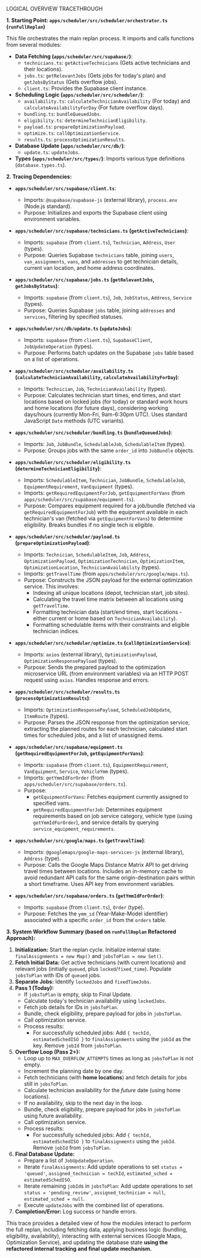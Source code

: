 LOGICAL OVERVIEW TRACETHROUGH

**1. Starting Point: `apps/scheduler/src/scheduler/orchestrator.ts` (`runFullReplan`)**

This file orchestrates the main replan process. It imports and calls functions from several modules:

*   **Data Fetching (`apps/scheduler/src/supabase/`)**:
    *   `technicians.ts`: `getActiveTechnicians` (Gets active technicians and their locations).
    *   `jobs.ts`: `getRelevantJobs` (Gets jobs for today's plan) and `getJobsByStatus` (Gets overflow jobs).
    *   `client.ts`: Provides the Supabase client instance.
*   **Scheduling Logic (`apps/scheduler/src/scheduler/`)**:
    *   `availability.ts`: `calculateTechnicianAvailability` (For today) and `calculateAvailabilityForDay` (For future overflow days).
    *   `bundling.ts`: `bundleQueuedJobs`.
    *   `eligibility.ts`: `determineTechnicianEligibility`.
    *   `payload.ts`: `prepareOptimizationPayload`.
    *   `optimize.ts`: `callOptimizationService`.
    *   `results.ts`: `processOptimizationResults`.
*   **Database Update (`apps/scheduler/src/db/`)**:
    *   `update.ts`: `updateJobs`.
*   **Types (`apps/scheduler/src/types/`)**: Imports various type definitions (`database.types.ts`).



**2. Tracing Dependencies:**

*   **`apps/scheduler/src/supabase/client.ts`**:
    *   Imports: `@supabase/supabase-js` (external library), `process.env` (Node.js standard).
    *   Purpose: Initializes and exports the Supabase client using environment variables.

*   **`apps/scheduler/src/supabase/technicians.ts` (`getActiveTechnicians`)**:
    *   Imports: `supabase` (from `client.ts`), `Technician`, `Address`, `User` (types).
    *   Purpose: Queries Supabase `technicians` table, joining `users`, `van_assignments`, `vans`, and `addresses` to get technician details, current van location, and home address coordinates.

*   **`apps/scheduler/src/supabase/jobs.ts` (`getRelevantJobs`, `getJobsByStatus`)**:
    *   Imports: `supabase` (from `client.ts`), `Job`, `JobStatus`, `Address`, `Service` (types).
    *   Purpose: Queries Supabase `jobs` table, joining `addresses` and `services`, filtering by specified statuses.

*   **`apps/scheduler/src/db/update.ts` (`updateJobs`)**:
    *   Imports: `supabase` (from `client.ts`), `SupabaseClient`, `JobUpdateOperation` (types).
    *   Purpose: Performs batch updates on the Supabase `jobs` table based on a list of operations.

*   **`apps/scheduler/src/scheduler/availability.ts` (`calculateTechnicianAvailability`, `calculateAvailabilityForDay`)**:
    *   Imports: `Technician`, `Job`, `TechnicianAvailability` (types).
    *   Purpose: Calculates technician start times, end times, and start locations based on locked jobs (for today) or standard work hours and home locations (for future days), considering working days/hours (currently Mon-Fri, 9am-6:30pm UTC). Uses standard JavaScript `Date` methods (UTC variants).

*   **`apps/scheduler/src/scheduler/bundling.ts` (`bundleQueuedJobs`)**:
    *   Imports: `Job`, `JobBundle`, `SchedulableJob`, `SchedulableItem` (types).
    *   Purpose: Groups jobs with the same `order_id` into `JobBundle` objects.

*   **`apps/scheduler/src/scheduler/eligibility.ts` (`determineTechnicianEligibility`)**:
    *   Imports: `SchedulableItem`, `Technician`, `JobBundle`, `SchedulableJob`, `EquipmentRequirement`, `VanEquipment` (types).
    *   Imports: `getRequiredEquipmentForJob`, `getEquipmentForVans` (from `apps/scheduler/src/supabase/equipment.ts`).
    *   Purpose: Compares equipment required for a job/bundle (fetched via `getRequiredEquipmentForJob`) with the equipment available in each technician's van (fetched via `getEquipmentForVans`) to determine eligibility. Breaks bundles if no single tech is eligible.

*   **`apps/scheduler/src/scheduler/payload.ts` (`prepareOptimizationPayload`)**:
    *   Imports: `Technician`, `SchedulableItem`, `Job`, `Address`, `OptimizationPayload`, `OptimizationTechnician`, `OptimizationItem`, `OptimizationLocation`, `TechnicianAvailability` (types).
    *   Imports: `getTravelTime` (from `apps/scheduler/src/google/maps.ts`).
    *   Purpose: Constructs the JSON payload for the external optimization service. This involves:
        *   Indexing all unique locations (depot, technician start, job sites).
        *   Calculating the travel time matrix between all locations using `getTravelTime`.
        *   Formatting technician data (start/end times, start locations - either current or home based on `TechnicianAvailability`).
        *   Formatting schedulable items with their constraints and eligible technician indices.

*   **`apps/scheduler/src/scheduler/optimize.ts` (`callOptimizationService`)**:
    *   Imports: `axios` (external library), `OptimizationPayload`, `OptimizationResponsePayload` (types).
    *   Purpose: Sends the prepared payload to the optimization microservice URL (from environment variables) via an HTTP POST request using `axios`. Handles response and errors.

*   **`apps/scheduler/src/scheduler/results.ts` (`processOptimizationResults`)**:
    *   Imports: `OptimizationResponsePayload`, `ScheduledJobUpdate`, `ItemRoute` (types).
    *   Purpose: Parses the JSON response from the optimization service, extracting the planned routes for each technician, calculated start times for scheduled jobs, and a list of unassigned items.

*   **`apps/scheduler/src/supabase/equipment.ts` (`getRequiredEquipmentForJob`, `getEquipmentForVans`)**:
    *   Imports: `supabase` (from `client.ts`), `EquipmentRequirement`, `VanEquipment`, `Service`, `VehicleYmm` (types).
    *   Imports: `getYmmIdForOrder` (from `apps/scheduler/src/supabase/orders.ts`).
    *   Purpose:
        *   `getEquipmentForVans`: Fetches equipment currently assigned to specified vans.
        *   `getRequiredEquipmentForJob`: Determines equipment requirements based on job service category, vehicle type (using `getYmmIdForOrder`), and service details by querying `service_equipment_requirements`.

*   **`apps/scheduler/src/google/maps.ts` (`getTravelTime`)**:
    *   Imports: `@googlemaps/google-maps-services-js` (external library), `Address` (type).
    *   Purpose: Calls the Google Maps Distance Matrix API to get driving travel times between locations. Includes an in-memory cache to avoid redundant API calls for the same origin-destination pairs within a short timeframe. Uses API key from environment variables.

*   **`apps/scheduler/src/supabase/orders.ts` (`getYmmIdForOrder`)**:
    *   Imports: `supabase` (from `client.ts`), `Order` (type).
    *   Purpose: Fetches the `ymm_id` (Year-Make-Model identifier) associated with a specific `order_id` from the `orders` table.

**3. System Workflow Summary (based on `runFullReplan` Refactored Approach):**

1.  **Initialization:** Start the replan cycle. Initialize internal state: `finalAssignments = new Map()` and `jobsToPlan = new Set()`.
2.  **Fetch Initial Data:** Get active technicians (with current locations) and relevant jobs (initially `queued`, plus `locked`/`fixed_time`). Populate `jobsToPlan` with IDs of `queued` jobs.
3.  **Separate Jobs:** Identify `lockedJobs` and `fixedTimeJobs`.
4.  **Pass 1 (Today):**
    *   If `jobsToPlan` is empty, skip to Final Update.
    *   Calculate today's technician availability using `lockedJobs`.
    *   Fetch job details for IDs in `jobsToPlan`.
    *   Bundle, check eligibility, prepare payload for jobs in `jobsToPlan`.
    *   Call optimization service.
    *   Process results:
        *   For successfully scheduled jobs: Add `{ techId, estimatedSchedISO }` to `finalAssignments` using the `jobId` as the key. Remove `jobId` from `jobsToPlan`.
5.  **Overflow Loop (Pass 2+):**
    *   Loop up to `MAX_OVERFLOW_ATTEMPTS` times as long as `jobsToPlan` is not empty.
    *   Increment the planning date by one day.
    *   Fetch technicians (with **home locations**) and fetch details for jobs still in `jobsToPlan`.
    *   Calculate technician availability for the *future* date (using home locations).
    *   If no availability, skip to the next day in the loop.
    *   Bundle, check eligibility, prepare payload for jobs in `jobsToPlan` using future availability.
    *   Call optimization service.
    *   Process results:
        *   For successfully scheduled jobs: Add `{ techId, estimatedSchedISO }` to `finalAssignments` using the `jobId`. Remove `jobId` from `jobsToPlan`.
6.  **Final Database Update:**
    *   Prepare a list of `JobUpdateOperation`.
    *   Iterate `finalAssignments`: Add update operations to set `status = 'queued'`, `assigned_technician = techId`, `estimated_sched = estimatedSchedISO`.
    *   Iterate remaining `jobId`s in `jobsToPlan`: Add update operations to set `status = 'pending_review'`, `assigned_technician = null`, `estimated_sched = null`.
    *   Execute `updateJobs` with the combined list of operations.
7.  **Completion/Error:** Log success or handle errors.

This trace provides a detailed view of how the modules interact to perform the full replan, including fetching data, applying business logic (bundling, eligibility, availability), interacting with external services (Google Maps, Optimization Service), and updating the database state **using the refactored internal tracking and final update mechanism.**
